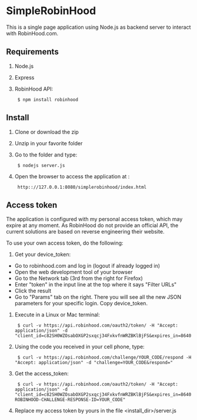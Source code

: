 # SimpleRobinHood

This is a single page application using Node.js as backend server to interact with RobinHood.com. 

## Requirements
1. Node.js
2. Express
3. RobinHood API:

        $ npm install robinhood
## Install
1. Clone or download the zip
2. Unzip in your favorite folder
3. Go to the folder and type:

        $ nodejs server.js
4. Open the browser to access the application at :

        http:://127.0.0.1:8080/simplerobinhood/index.html

## Access token 

The application is configured with my personal access token, which may expire at any moment. As RobinHood do not provide an official API, the current solutions are based on reverse engineering their website. 

To use your own access token, do the following:

1. Get your device_token:
  - Go to robinhood.com and log in (logout if already logged in)
  - Open the web development tool of your browser 
  - Go to the Network tab (3rd from the right for Firefox)
  - Enter "token" in the input line at the top where it says "Filter URLs"
  - Click the result 
  - Go to "Params" tab on the right. There you will see all the new JSON parameters for your specific login. Copy device_token.

1. Execute in a Linux or Mac terminal:

        $ curl -v https://api.robinhood.com/oauth2/token/ -H "Accept: application/json" -d "client_id=c82SH0WZOsabOXGP2sxqcj34FxkvfnWRZBKlBjFS&expires_in=86400&grant_type=password&password=YOUR_PASSWORD&scope=internal&username=YOUR_USEN_NAME&device_token=YOUR_DEVICE_TOKEN&challenge_type=sms"
        
1. Using the code you received in your cell phone, type:

        $ curl -v https://api.robinhood.com/challenge/YOUR_CODE/respond -H "Accept: application/json" -d "challenge=YOUR_CODE&respond="

1. Get the access_token:

        $ curl -v https://api.robinhood.com/oauth2/token/ -H "Accept: application/json" -d "client_id=c82SH0WZOsabOXGP2sxqcj34FxkvfnWRZBKlBjFS&expires_in=86400&grant_type=password&password=YOUR_PASSWORD&scope=internal&username=YOUR_USEN_NAME&device_token=YOUR_DEVICE_TOKEN&challenge_type=sms&X-ROBINHOOD-CHALLENGE-RESPONSE-ID=YOUR_CODE"
        
 1. Replace my access token by yours in the file <install_dir>/server.js 
